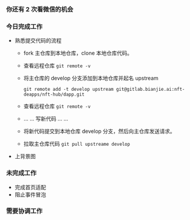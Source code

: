 ### 你还有 2 次看微信的机会

### 今日完成工作

- 熟悉提交代码的流程

  - fork 主仓库到本地仓库，clone 本地仓库代码。
  - 查看远程仓库  `git remote -v` 

  - 将主仓库的 develop 分支添加到本地仓库并起名 upstream

    `git remote add -t develop upstream git@gitlab.bianjie.ai:nft-deapps/nft-hub/dapp.git`

  - 查看远程仓库  `git remote -v` 

  - ... ... 写新代码 ... ...

  - 将新代码提交到本地仓库 develop 分支，然后向主仓库发送请求。 
  - 拉取主仓库代码 `git pull upstreame develop`

- 上背景图

### 未完成工作

- 完成首页适配
- 阻止事件冒泡

### 需要协调工作
